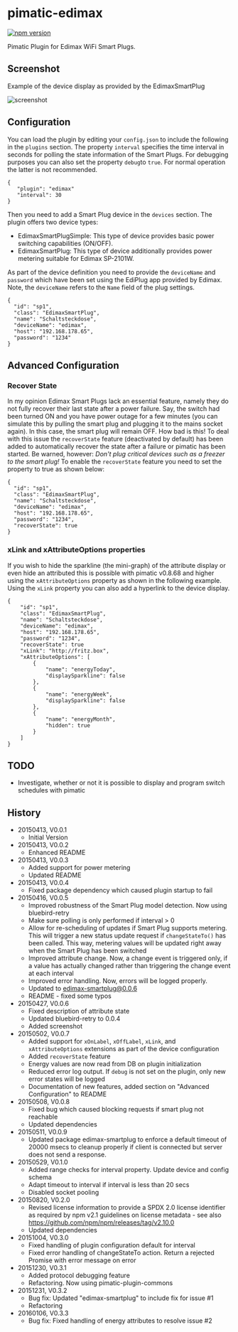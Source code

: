 pimatic-edimax
=================

[![npm version](https://badge.fury.io/js/pimatic-edimax.svg)](http://badge.fury.io/js/pimatic-edimax)

Pimatic Plugin for Edimax WiFi Smart Plugs.

Screenshot
-------------

Example of the device display as provided by the EdimaxSmartPlug

![screenshot](https://raw.githubusercontent.com/mwittig/pimatic-edimax/master/screenshot-1.png)

Configuration
-------------

You can load the plugin by editing your `config.json` to include the following in the `plugins` section. The property
 `interval` specifies the time interval in seconds for polling the state information of the Smart Plugs. For debugging
 purposes you can also set the property `debug`to `true`. For normal operation the latter is not recommended.

    { 
       "plugin": "edimax"
       "interval": 30
    }
    
Then you need to add a Smart Plug device in the `devices` section. The plugin offers two device types:
                                                                   
* EdimaxSmartPlugSimple: This type of device provides basic power switching capabilities (ON/OFF). 
* EdimaxSmartPlug: This type of device additionally provides power metering suitable for Edimax SP-2101W.

As part of the device definition you need to provide the `deviceName` and `password` which have been set using the 
EdiPlug app provided by Edimax. Note, the `deviceName` refers to the `Name` field of the plug settings.

    {
      "id": "sp1",
      "class": "EdimaxSmartPlug",
      "name": "Schaltsteckdose",
      "deviceName": "edimax",
      "host": "192.168.178.65",
      "password": "1234"
    }
       
Advanced Configuration
-------------

### Recover State
    
In my opinion Edimax Smart Plugs lack an essential feature, namely they do not fully recover their last state after a 
power failure. Say, the switch had been turned ON and you have power outage for a few minutes (you can simulate this by 
pulling the smart plug and plugging it to the mains socket again). In this case, the smart plug will remain OFF. How bad 
is this! To deal with this issue the `recoverState` feature (deactivated by default) has been added to automatically 
recover the state after a failure or pimatic has been started. Be warned, however: *Don't plug critical devices such 
as a freezer to the smart plug!* To enable the `recoverState` feature you need to set the property to true as 
shown below:

    {
      "id": "sp1",
      "class": "EdimaxSmartPlug",
      "name": "Schaltsteckdose",
      "deviceName": "edimax",
      "host": "192.168.178.65",
      "password": "1234",
      "recoverState": true
    }

### xLink and xAttributeOptions properties

If you wish to hide the sparkline (the mini-graph) of the attribute display or even hide an attributed this is possible 
 with pimatic v0.8.68 and higher using the `xAttributeOptions` property as shown in the following example. Using the 
 `xLink` property you can also add a hyperlink to the device display.
 
    {
        "id": "sp1",
        "class": "EdimaxSmartPlug",
        "name": "Schaltsteckdose",
        "deviceName": "edimax",
        "host": "192.168.178.65",
        "password": "1234",
        "recoverState": true
        "xLink": "http://fritz.box",
        "xAttributeOptions": [
            {
                "name": "energyToday",
                "displaySparkline": false
            },
            {
                "name": "energyWeek",
                "displaySparkline": false
            },
            {
                "name": "energyMonth",
                "hidden": true
            }
        ]
    }
    
TODO
----

* Investigate, whether or not it is possible to display and program switch schedules with pimatic

History
-------

* 20150413, V0.0.1
    * Initial Version
* 20150413, V0.0.2
    * Enhanced README
* 20150413, V0.0.3
    * Added support for power metering
    * Updated README
* 20150413, V0.0.4
    * Fixed package dependency which caused plugin startup to fail
* 20150416, V0.0.5
    * Improved robustness of the Smart Plug model detection. Now using bluebird-retry
    * Make sure polling is only performed if interval > 0
    * Allow for re-scheduling of updates if Smart Plug supports metering. This will trigger a new status 
      update request if `changeStateTo()` has been called. This way, metering values will be updated right away when the
      Smart Plug has been switched
    * Improved attribute change. Now, a change event is triggered only, if a value has actually changed rather than
      triggering the change event at each interval
    * Improved error handling. Now, errors will be logged properly.  
    * Updated to edimax-smartplug@0.0.6
    * README - fixed some typos
* 20150427, V0.0.6
    * Fixed description of attribute state 
    * Updated bluebird-retry to 0.0.4
    * Added screenshot
* 20150502, V0.0.7
    * Added support for `xOnLabel`, `xOffLabel`, `xLink`, and `xAttributeOptions` extensions as part of the device 
      configuration
    * Added `recoverState` feature
    * Energy values are now read from DB on plugin initialization
    * Reduced error log output. If `debug` is not set on the plugin, only new error states will be logged
    * Documentation of new features, added section on "Advanced Configuration" to README
* 20150508, V0.0.8
    * Fixed bug which caused blocking requests if smart plug not reachable
    * Updated dependencies
* 20150511, V0.0.9    
    * Updated package edimax-smartplug to enforce a default timeout of 20000 msecs to cleanup properly if 
      client is connected but server does not send a response.
* 20150529, V0.1.0
    * Added range checks for interval property. Update device and config schema
    * Adapt timeout to interval if interval is less than 20 secs
    * Disabled socket pooling
* 20150820, V0.2.0
    * Revised license information to provide a SPDX 2.0 license identifier as required by npm v2.1 guidelines on 
      license metadata - see also https://github.com/npm/npm/releases/tag/v2.10.0
    * Updated dependencies
* 20151004, V0.3.0
    * Fixed handling of plugin configuration default for interval
    * Fixed error handling of changeStateTo action. Return a rejected Promise with error message on error
* 20151230, V0.3.1
    * Added protocol debugging feature
    * Refactoring. Now using pimatic-plugin-commons
* 20151231, V0.3.2    
    * Bug fix: Updated "edimax-smartplug" to include fix for issue #1
    * Refactoring
* 20160106, V0.3.3    
    * Bug fix: Fixed handling of energy attributes to resolve issue #2